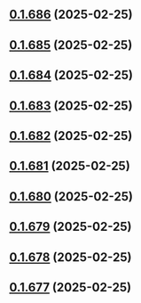 ## [0.1.686](https://github.com/binary-braids/terraform-oracle/compare/v0.1.685...v0.1.686) (2025-02-25)



## [0.1.685](https://github.com/binary-braids/terraform-oracle/compare/v0.1.684...v0.1.685) (2025-02-25)



## [0.1.684](https://github.com/binary-braids/terraform-oracle/compare/v0.1.683...v0.1.684) (2025-02-25)



## [0.1.683](https://github.com/binary-braids/terraform-oracle/compare/v0.1.682...v0.1.683) (2025-02-25)



## [0.1.682](https://github.com/binary-braids/terraform-oracle/compare/v0.1.681...v0.1.682) (2025-02-25)



## [0.1.681](https://github.com/binary-braids/terraform-oracle/compare/v0.1.680...v0.1.681) (2025-02-25)



## [0.1.680](https://github.com/binary-braids/terraform-oracle/compare/v0.1.679...v0.1.680) (2025-02-25)



## [0.1.679](https://github.com/binary-braids/terraform-oracle/compare/v0.1.678...v0.1.679) (2025-02-25)



## [0.1.678](https://github.com/binary-braids/terraform-oracle/compare/v0.1.677...v0.1.678) (2025-02-25)



## [0.1.677](https://github.com/binary-braids/terraform-oracle/compare/v0.1.676...v0.1.677) (2025-02-25)



